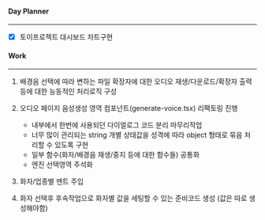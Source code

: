 
#### Day Planner
---
- [x] 토이프로젝트 대시보드 차트구현


#### Work
---
1. 배경음 선택에 따라 변하는 파일 확장자에 대한 오디오 재생/다운로드/확장자 출력 등에 대한 능동적인 처리로직 구성 

2. 오디오 페이지 음성생성 영역 컴포넌트(generate-voice.tsx) 리팩토링 진행
	- 내부에서 한번에 사용되던 다이얼로그 코드 분리 마무리작업
	- 너무 많이 관리되는 string 개별 상태값을 성격에 따라 object 형태로 묶음 처리할 수 있도록 구현
	- 일부 함수(화자/배경음 재생/중지 등에 대한 함수들) 공통화
	- 엔진 선택영역 주석화
	  
3. 화자/업종별 멘트 주입 
4. 화자 선택후 후속작업으로 화자별 값을 세팅할 수 있는 준비코드 생성 (값은 따로 생성해야함)